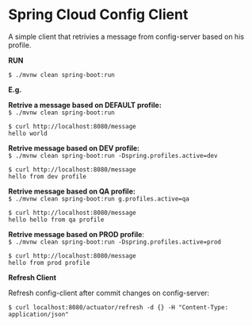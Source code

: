 # Spring Cloud Config Client

A simple client that retrivies a message from config-server based on his profile.

**RUN**

`$ ./mvnw clean spring-boot:run`


**E.g.**

**Retrive a message based on DEFAULT profile:**<br>
`$ ./mvnw clean spring-boot:run
`

```
$ curl http://localhost:8080/message
hello world
```

**Retrive message based on DEV profile:**<br>
`$ ./mvnw clean spring-boot:run -Dspring.profiles.active=dev
`

```
$ curl http://localhost:8080/message
hello from dev profile
```

**Retrive message based on QA profile:**<br>
`$ ./mvnw clean spring-boot:run g.profiles.active=qa
`

```
$ curl http://localhost:8080/message
hello hello from qa profile
```

**Retrive message based on PROD profile**:<br>
`$ ./mvnw clean spring-boot:run -Dspring.profiles.active=prod
`

```
$ curl http://localhost:8080/message
hello from prod profile
```

**Refresh Client** <br>

Refresh config-client after commit changes on config-server:

`$ curl localhost:8080/actuator/refresh -d {} -H "Content-Type: application/json"
`